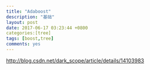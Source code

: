 ```yaml
---
title: "Adaboost"
description: "基础"
layout: post
date: 2017-06-17 03:23:44 +0800
categories:[tree] 
tags: [boost,tree]
comments: yes
---
```

http://blog.csdn.net/dark_scope/article/details/14103983


